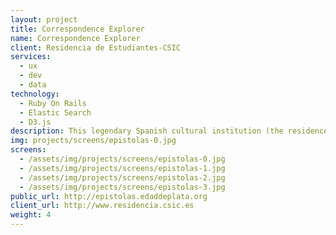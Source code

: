```yaml
---
layout: project
title: Correspondence Explorer
name: Correspondence Explorer
client: Residencia de Estudiantes-CSIC
services:
  - ux
  - dev
  - data
technology:
  - Ruby On Rails
  - Elastic Search
  - D3.js
description: This legendary Spanish cultural institution (the residence of Dalí, Lorca and many others in their formative years) treasures tons of all kinds of material. They wanted to enable the public to browse the content and connections derived from thousands of letters from "La Edad de Plata", a golden age of Spanish culture in early 20th century. We helped them to visualize and explore the content in a modern and beatiful interface. In collaboration with <a href="http://visualizados.com">visualizados.com</a>.
img: projects/screens/epistolas-0.jpg
screens:
  - /assets/img/projects/screens/epistolas-0.jpg
  - /assets/img/projects/screens/epistolas-1.jpg
  - /assets/img/projects/screens/epistolas-2.jpg
  - /assets/img/projects/screens/epistolas-3.jpg
public_url: http://epistolas.edaddeplata.org
client_url: http://www.residencia.csic.es
weight: 4
---
```

